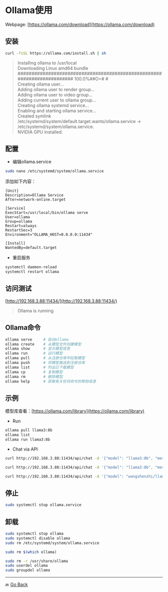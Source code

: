 # Ollama使用

Webpage: [https://ollama.com/download](https://ollama.com/download)

## 安装

```bash
curl -fsSL https://ollama.com/install.sh | sh
```

> Installing ollama to /usr/local \
Downloading Linux amd64 bundle \
######################################################################## 100.0%##O=#  # \
Creating ollama user... \
Adding ollama user to render group... \
Adding ollama user to video group... \
Adding current user to ollama group... \
Creating ollama systemd service... \
Enabling and starting ollama service... \
Created symlink /etc/systemd/system/default.target.wants/ollama.service → /etc/systemd/system/ollama.service. \
NVIDIA GPU installed.

## 配置

- 编辑ollama.service

```bash
sudo nano /etc/systemd/system/ollama.service
```

添加如下内容：

```
[Unit]
Description=Ollama Service
After=network-online.target

[Service]
ExecStart=/usr/local/bin/ollama serve
User=ollama
Group=ollama
Restart=always
RestartSec=3
Environment="OLLAMA_HOST=0.0.0.0:11434"

[Install]
WantedBy=default.target
```

- 重启服务

```bash
systemctl daemon-reload
systemctl restart ollama
```

## 访问测试

[http://192.168.3.88:11434/](http://192.168.3.88:11434/)

> Ollama is running

## Ollama命令

```bash
ollama serve     # 启动ollama
ollama create    # 从模型文件创建模型
ollama show      # 显示模型信息
ollama run       # 运行模型
ollama pull      # 从注册仓库中拉取模型
ollama push      # 将模型推送到注册仓库
ollama list      # 列出已下载模型
ollama cp        # 复制模型
ollama rm        # 删除模型
ollama help      # 获取有关任何命令的帮助信息
```

## 示例

模型库查看：[https://ollama.com/library](https://ollama.com/library)

- Run

```bash
ollama pull llama3:8b
ollama list
ollama run llama3:8b
```

- Chat via API

```bash
curl http://192.168.3.88:11434/api/chat -d '{"model": "llama3:8b", "messages": [{ "role": "user", "content": "你好啊"}]}'

curl http://192.168.3.88:11434/api/chat -d '{"model": "llama3:8b", "messages": [{"role": "system", "content": "你是一个乐于助人的AI助手。"}, {"role": "user", "content": "你好啊"}], "stream": false}'

curl http://192.168.3.88:11434/api/chat -d '{"model": "wangshenzhi/llama3-8b-chinese-chat-ollama-q4:latest", "messages": [{"role": "system", "content": "你是奥特曼。"}, {"role": "user", "content": "你好，介绍一下你自己。"}], "stream": false}'
```

## 停止

```bash
sudo systemctl stop ollama.service
```

## 卸载

```bash
sudo systemctl stop ollama
sudo systemctl disable ollama
sudo rm /etc/systemd/system/ollama.service

sudo rm $(which ollama)

sudo rm -r /usr/share/ollama
sudo userdel ollama
sudo groupdel ollama
```

***
🔙 [Go Back](README.md)
